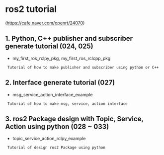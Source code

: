 # ros2 tutorial
(https://cafe.naver.com/openrt/24070)

## 1. Python, C++ publisher and subscriber generate tutorial (024, 025)
* my_first_ros_rclpy_pkg, my_first_ros_rclcpp_pkg
```  
 Tutorial of how to make publisher and subscriber using python or C++
```

## 2. Interface generate tutorial (027)
* msg_service_action_interface_example
```  
 Tutorial of how to make msg, service, action interface 
```

## 3. ros2 Package design with Topic, Service, Action using python (028 ~ 033)
* topic_service_action_rclpy_example
```  
 Tutorial of design ros2 Package using python 
```

